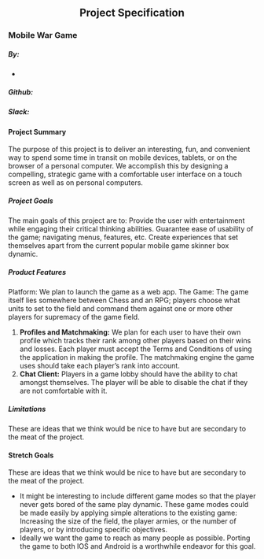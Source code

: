 <h2 id=<span style="text-align:center;">Project Specification</span></h2>

### Mobile War Game
##### By:
*
##### Github:
##### Slack:
#### Project Summary
The purpose of this project is to deliver an interesting, fun, and convenient way to spend some time in transit on mobile devices, tablets, or on the browser of a personal computer. We accomplish this by designing a compelling, strategic game with a comfortable user interface on a touch screen as well as on personal computers.
##### Project Goals
The main goals of this project are to:
Provide the user with entertainment while engaging their critical thinking abilities.
Guarantee ease of usability of the game; navigating menus, features, etc.
Create experiences that set themselves apart from the current popular mobile game skinner box dynamic.
##### Product Features
Platform: We plan to launch the game as a web app.
The Game: The game itself lies somewhere between Chess and an RPG; players choose what units to set to the field and command them against one or more other players for supremacy of the game field.
1. __Profiles and Matchmaking:__ We plan for each user to have their own profile which tracks their rank among other players based on their wins and losses. Each player must accept the Terms and Conditions of using the application in making the profile. The matchmaking engine the game uses should take each player’s rank into account.
1. __Chat Client:__ Players in a game lobby should have the ability to chat amongst themselves. The player will be able to disable the chat if they are not comfortable with it.
##### Limitations
These are ideas that we think would be nice to have but are secondary to the meat of the project.

#### Stretch Goals
These are ideas that we think would be nice to have but are secondary to the meat of the project.
* It might be interesting to include different game modes so that the player never gets bored of the same play dynamic. These game modes could be made easily by applying simple alterations to the existing game: Increasing the size of the field, the player armies, or the number of players, or by introducing specific objectives.
* Ideally we want the game to reach as many people as possible. Porting the game to both IOS and Android is a worthwhile endeavor for this goal.
